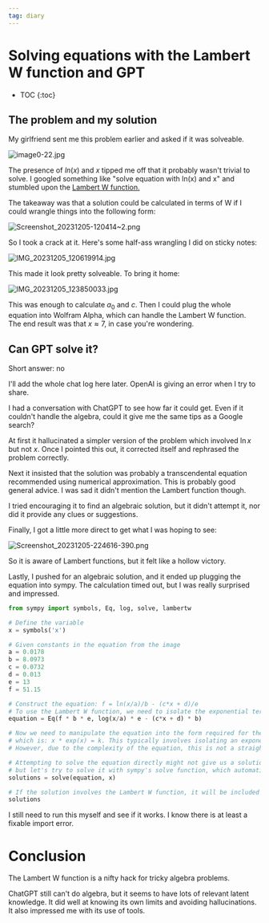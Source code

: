 ```yaml
---
tag: diary
---
```


# Solving equations with the Lambert W function and GPT

* TOC
{:toc}


## The problem and my solution

My girlfriend sent me this problem earlier and asked if it was solveable.

![image0-22.jpg](/images/obsidian/image0-22.jpg)

The presence of $ln(x)$ and $x$ tipped me off that it probably wasn't trivial to solve. I googled something like "solve equation with ln(x) and x" and stumbled upon the [Lambert W function.](https://en.m.wikipedia.org/wiki/Lambert_W_function#:~:text=The%20Lambert%20W%20function%20is%20used%20to%20solve%20equations%20in,z%20using%20the%20W%20function.)

The takeaway was that a solution could be calculated in terms of W if I could wrangle things into the following form:

![Screenshot_20231205-120414~2.png](/images/obsidian/Screenshot_20231205-120414~2.png)

So I took a crack at it. Here's some half-ass wrangling I did on sticky notes:

![IMG_20231205_120619914.jpg](/images/obsidian/IMG_20231205_120619914.jpg)

This made it look pretty solveable. To bring it home:

![IMG_20231205_123850033.jpg](/images/obsidian/IMG_20231205_123850033.jpg)

This was enough to calculate $a_0$ and $c$. Then I could plug the whole equation into Wolfram Alpha, which can handle the Lambert W function. The end result was that $x\approx 7$, in case you're wondering.

## Can GPT solve it?

Short answer: no

I'll add the whole chat log here later. OpenAI is giving an error when I try to share.

I had a conversation with ChatGPT to see how far it could get. Even if it couldn't handle the algebra, could it give me the same tips as a Google search?

At first it hallucinated a simpler version of the problem which involved $\ln x$ but not $x$. Once I pointed this out, it corrected itself and rephrased the problem correctly.

Next it insisted that the solution was probably a transcendental equation recommended using numerical approximation. This is probably good general advice. I was sad it didn't mention the Lambert function though.

I tried encouraging it to find an algebraic solution, but it didn't attempt it, nor did it provide any clues or suggestions.

Finally, I got a little more direct to get what I was hoping to see:

![Screenshot_20231205-224616-390.png](/images/obsidian/Screenshot_20231205-224616-390.png)

So it is aware of Lambert functions, but it felt like a hollow victory.

Lastly, I pushed for an algebraic solution, and it ended up plugging the equation into sympy. The calculation timed out, but I was really surprised and impressed.

````python
from sympy import symbols, Eq, log, solve, lambertw

# Define the variable
x = symbols('x')

# Given constants in the equation from the image
a = 0.0178
b = 8.0973
c = 0.0732
d = 0.013
e = 13
f = 51.15

# Construct the equation: f = ln(x/a)/b - (c*x + d)/e
# To use the Lambert W function, we need to isolate the exponential term. We start by getting rid of the denominators.
equation = Eq(f * b * e, log(x/a) * e - (c*x + d) * b)

# Now we need to manipulate the equation into the form required for the Lambert W function
# which is: x * exp(x) = k. This typically involves isolating an exponential term and its coefficient.
# However, due to the complexity of the equation, this is not a straightforward task.

# Attempting to solve the equation directly might not give us a solution in terms of Lambert W,
# but let's try to solve it with sympy's solve function, which automatically applies Lambert W if possible.
solutions = solve(equation, x)

# If the solution involves the Lambert W function, it will be included in the solution.
solutions
````

I still need to run this myself and see if it works. I know there is at least a fixable import error.

# Conclusion

The Lambert W function is a nifty hack for tricky algebra problems.

ChatGPT still can't do algebra, but it seems to have lots of relevant latent knowledge. It did well at knowing its own limits and avoiding hallucinations. It also impressed me with its use of tools.

